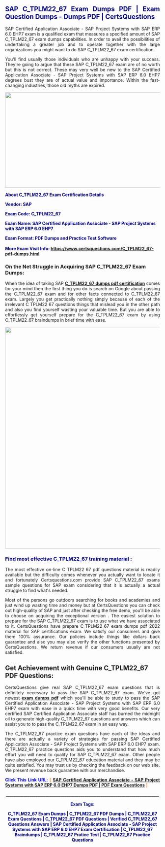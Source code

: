<h2 style="text-align: justify;"><span style="color: #000080;">SAP C_TPLM22_67 Exam Dumps PDF | Exam Question Dumps - Dumps PDF | CertsQuestions</span></h2>
<p style="text-align: justify;">SAP Certified Application Associate - SAP Project Systems with SAP ERP 6.0 EHP7 exam is a qualified exam that measures a specified amount of SAP  C_TPLM22_67 exam dumps capabilities. In order to avail the possibilities of undertaking a greater job and to operate together with the large organizations you might want to do SAP C_TPLM22_67 exam certification.</p>
<p style="text-align: justify;">You'll find usually those individuals who are unhappy with your success. They're going to argue that these SAP  C_TPLM22_67 exam are of no worth but this is not correct. These may very well be new to the SAP Certified Application Associate - SAP Project Systems with SAP ERP 6.0 EHP7 degrees bust they are of actual value and importance. Within the fast-changing industries, those old myths are expired.</p>
<p><img style="display: block; margin-left: auto; margin-right: auto;" src="https://i.imgur.com/eaP4ae9.png" width="840" height="310" /></p>
<p><span style="color: #000080;"><strong>About C_TPLM22_67 Exam Certification Details</strong></span></p>
<p><span style="color: #000080;"><strong>Vendor: SAP<br /></strong></span></p>
<p><span style="color: #000080;"><strong>Exam Code: C_TPLM22_67</strong></span></p>
<p><span style="color: #000080;"><strong>Exam Name: SAP Certified Application Associate - SAP Project Systems with SAP ERP 6.0 EHP7</strong></span></p>
<p><span style="color: #000080;"><strong>Exam Format: PDF Dumps and Practice Test Software<br /><br />More Exam Visit Info: <span style="color: #ff6600;"><a href="https://www.certsquestions.com/C_TPLM22_67-pdf-dumps.html">https://www.certsquestions.com/C_TPLM22_67-pdf-dumps.html</a></span></strong></span></p>
<h3>On the Net Struggle in Acquiring SAP C_TPLM22_67 Exam Dumps:</h3>
<p style="text-align: justify;">When the idea of taking SAP <a href="https://www.certsquestions.com/C_TPLM22_67-pdf-dumps.html"><strong> C_TPLM22_67 dumps pdf certification</strong></a> comes for your mind then the first thing you do is search on Google about passing the C_TPLM22_67 exam and for other facts connected to C_TPLM22_67 exam. Largely you get practically nothing simply because of each of the irrelevant C TPLM22 67 questions things that mislead you in the other path and also you find yourself wasting your valuable time. But you are able to effortlessly get yourself prepare for the C_TPLM22_67 exam by using C_TPLM22_67 braindumps in brief time with ease.</p>
<p><a href="https://www.certsquestions.com/C_TPLM22_67-pdf-dumps.html"><img style="display: block; margin-left: auto; margin-right: auto;" src="https://i.imgur.com/pxhoKQ2.png" width="720" /></a></p>
<h3><span style="color: #000080;">Find most effective  C_TPLM22_67 training material :</span></h3>
<p style="text-align: justify;">The most effective on-line C TPLM22 67 pdf questions material is readily available but the difficulty comes whenever you actually want to locate it and fortunately Certsquestions.com provide SAP C_TPLM22_67 exams sample questions for SAP  exam considering that it is actually a actual struggle to find what's needed.</p>
<p style="text-align: justify;">Most of the persons go outdoors searching for books and academies and just wind up wasting time and money but at CertsQuestions you can check out high-quality of SAP  and just after checking the free demo, you'll be able to choose on acquiring the exceptional version . The easiest solution to prepare for the SAP C_TPLM22_67 exam is to use what we have associated to it. CertsQuestions have <span style="color: #000000;">prepare C_TPLM22_67 exam dumps pdf 2022</span> material for SAP certifications exam. We satisfy our consumers and give them 100% assurance. Our policies include things like dollars back guarantee and also you may also verify the other functions presented by CertsQuestions. We return revenue if our consumers usually are not satisfied.</p>
<h2>Get Achievement with Genuine C_TPLM22_67 PDF Questions:</h2>
<p style="text-align: justify;">CertsQuestions give real SAP C_TPLM22_67 exam questions that is definitely necessary to pass the SAP  C_TPLM22_67 exam. We've got newest<strong>&nbsp;<a href="https://www.certsquestions.com/">exam dumps pdf</a></strong>&nbsp;which you'll be able to study to pass the SAP Certified Application Associate - SAP Project Systems with SAP ERP 6.0 EHP7 exam with ease in a quick time with very good benefits. Our very certified SAP Certified Application Associate staff has burned the midnight oil to generate high-quality C_TPLM22_67 questions and answers which can assist you to to pass the C_TPLM22_67 exam in an easy way.</p>
<p style="text-align: justify;">The C_TPLM22_67 practice exam questions have each of the ideas and there are actually a variety of strategies for passing SAP Certified Application Associate - SAP Project Systems with SAP ERP 6.0 EHP7 exam. C_TPLM22_67 practice questions aids you to understand that how much effort you will need to qualify for SAP  C_TPLM22_67 exam. Other people have also employed our C_TPLM22_67 education material and they may be quite satisfied. You may trust us by checking the feedback on our web site. We present revenue back guarantee with our merchandise.</p>
<p style="text-align: justify;"><span style="color: #0000ff;"><strong>Click This Link URL</strong>:</span> <span style="color: #ff6600;">[ <strong><a href="https://www.certsquestions.com/sap-certified-application-associate-certification.html">SAP Certified Application Associate - SAP Project Systems with SAP ERP 6.0 EHP7 Dumps PDF | PDF Exam Questions</a></strong> ]</span></p>
<p style="text-align: center;">______________________________________________________________________________</p>
<p style="text-align: center;"><span style="color: #000080;"><strong>Exam Tags:</strong></span></p>
<p style="text-align: center;"><span style="color: #000080;"><strong>C_TPLM22_67 Exam Dumps | C_TPLM22_67 PDF Dumps | C_TPLM22_67 Exam Questions | C_TPLM22_67 PDF Questions | Verified C_TPLM22_67 Questions Answers | SAP Certified Application Associate - SAP Project Systems with SAP ERP 6.0 EHP7 Exam Certification | C_TPLM22_67 Braindumps | C_TPLM22_67 Pratice Test | C_TPLM22_67 Practice Questions</strong></span></p>
